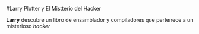 #Larry Plotter y El Mistterio del Hacker

**Larry** descubre un libro de ensamblador y compiladores que pertenece a un misterioso *hacker*
